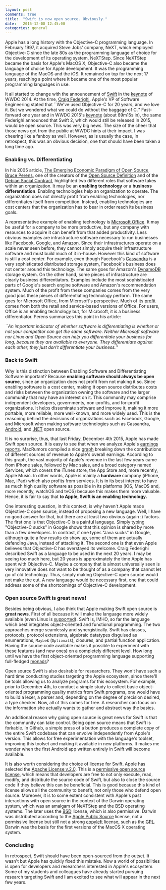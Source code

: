 ```yaml
---
layout: post
comments: true
title:  "Swift is now open source. Obviously."
date:   2015-12-08 12:45:00
categories: general
---
```


Apple has a long history with the Objective-C programming language. In February 1997, it acquired Steve Jobs' company, NeXT, which employed Objective-C since the late 80s as the programming language of choice for the development of its operating system, NeXTStep. Since NeXTStep became the basis for Apple's MacOS X, Objective-C also became the  language of choice for Apple development. It was the programming language of the MacOS and the iOS. It remained on top for the next 17 years, reaching a point where it became one of the most popular programming languages in use.

It all started to change with the announcement of [Swift](http://www.swift.org/) in the [keynote](http://www.apple.com/apple-events/june-2014/) of WWDC 2014. At the time, [Craig Federighi](http://www.apple.com/br/pr/bios/craig-federighi.html), Apple's VP of Software Engineering stated that ``We've used Objective-C for 20 years, and we love it. But we wondered what we could do without the baggage of C.'' Fast-forward one year and in WWDC 2015's [keynote](http://www.apple.com/live/2015-june-event/) (about 69m15s in), the same Federighi announced that Swift 2, which would still be released in 2015, would be open source. This was very big news. The size of the cheer that those news got from the public at WWDC hints at their impact. I was cheering like a fanboy as well.
However, as is usually the case, in retrospect, this was an obvious decision, one that should have been taken a long time ago.

### Enabling vs. Differentiating

In his 2005 article, [The Emerging Economic Paradigm of Open Source](http://firstmonday.org/ojs/index.php/fm/article/viewArticle/1470/1385), [Bruce Perens](http://perens.com/), one of the creators of the [Open Source Definition](https://opensource.org/osd-annotated) and of the [Debian Social Contract](https://www.debian.org/social_contract.en.html), highlighted two different roles that software takes within an organization. It may be an **enabling technology** or a **business differentiation**. Enabling technologies help an organization to operate. The organization does not directly profit from enabling technologies, nor differentiates itself from competition. Instead, enabling technologies are cost centers that the organization has to bear in order reach its business goals.

A representative example of enabling technology is [Microsoft Office](https://products.office.com/). It may be useful for a company to be more productive, but any company with resources to acquire it can benefit from that added productivity. Less obvious examples are infrastructure software necessary to run businesses like [Facebook](http://www.facebook.com), [Google](http://www.google.com), and [Amazon](http://www.amazon.com). Since their infrastructures operate on a scale never seen before, they cannot simply acquire their infrastructure software and must build much of it in-house. However this kind of software is still a cost center. For example, even though Facebook's [Cassandra](http://cassandra.apache.org/) is a very sophisticated distributed storage system, Facebook's business does not center around this technology. The same goes for Amazon's [DynamoDB](http://docs.aws.amazon.com/amazondynamodb/latest/developerguide/Introduction.html) storage system. On the other hand, some pieces of infrastructure are clearly business differentiators. Examples include the most sophisticated parts of Google's search engine software and Amazon's recommendation system. Much of the profit from these companies comes from the very good jobs these pieces of differentiating technology perform. The same goes for Microsoft Office, from Microsoft's perspective. Much of its [profit](http://www.theregister.co.uk/2015/04/24/microsoft_q3_2015_results_azure_cloud/) comes from both the retail and service-based versions of Office. For users, Office is an enabling technology but, for Microsoft, it is a business differentiator. Perens summarizes this point in his article:

*``An important indicator of whether software is differentiating is whether or not your competitor can get the same software. Neither Microsoft software nor Linux and Open Source can help you differentiate your business for long, because they are available to everyone. They differentiate against each other, they just don't differentiate your business.''*

### Back to Swift

Why is this distinction between Enabling Software and Differentiating Software important? Because **enabling software should always be open source**, since an organization does not profit from not making it so. Since enabling software is a cost center, making it open source distributes costs and risks between the organization owning the software and the larger community that may have an interest on it. This community may comprise independent developers, governments, non-profits, and for-profit organizations. It helps disseminate software and improve it, making it more portable, more reliable, more well-known, and more widely used. This is the reasoning behind the decisions of organizations such as Facebook, Google, and Microsoft when making software technologies such as Cassandra, [Android](https://www.android.com/), and [.NET](https://news.microsoft.com/2014/11/12/microsoft-takes-net-open-source-and-cross-platform-adds-new-development-capabilities-with-visual-studio-2015-net-2015-and-visual-studio-online/ ) open source.

It is no surprise, thus, that last Friday, December 4th 2015, Apple has made Swift open source. It is easy to see that when we analyze Apple's  [earnings reports](http://www.apple.com/pr/library/2015/10/27Apple-Reports-Record-Fourth-Quarter-Results.html). MacRumors compiled a nice [graph](http://www.macrumors.com/2015/10/27/q4-2015-earnings/) breaking down the contributions of different sources of revenue to Apple's overall earnings. According to this graph, the vast majority of Apple's revenue in the last few years came from iPhone sales, followed by Mac sales, and a broad category named Services, which covers the iTunes store, the App Store and, more recently, Apple Music. In other words, Apple is mainly a **hardware** company (iPhone, Mac, iPad) which also profits from services. It is in its best interest to have as much high quality software as possible in its platforms (iOS, MacOS and, more recently, watchOS and tvOS) because this makes them more valuable. Hence, it is fair to say that **to Apple, Swift is an enabling technology.**

One interesting question, in this context, is why haven't Apple made Objective-C open source, instead of proposing a new language. Well, I have no good answer for that, but there are at least two obvious (again :) factors. The first one is that Objective-C is a painful language. Simply typing "Objective-C sucks" in Google shows that this opinion is shared by more than a few developers. In contrast, if one types "Java sucks" in Google, although quite a few results do show up, some of them are actually defending Java, instead of attacking it. The second one is that even Apple believes that Objective-C has overstayed its welcome. Craig Federighi described Swift as a language to be used in the next 20 years. I may be seeing too much here, but 20 years is approximately the time Apple has spent with Objective-C. Maybe a company that is almost universally seen is very innovative does not want to be thought of as a company that cannot let go of old technology. Thus, simply making Objective-C open source would not make the cut. A new language would be necessary first, one that could address some of the shortcomings of
Objective-C development.

### Open source Swift is great news!

Besides being obvious, I also think that Apple making Swift open source is **great news**. First of all because it will make the language more widely available (even Linux is [supported](https://github.com/apple/swift)). Swift is, IMHO, so far the language which best integrates object-oriented and functional programming. The two approaches merge seamlessly and synergistically. Swift has classes, protocols, protocol extensions, algebraic datatypes disguised as enumerations, ``Maybe``s (``Optional``s), closures, and partial function application. Having the source code available makes it possible to experiment with these features (and new ones) on a completely different level. How long until we have the first object-oriented programming language supporting full-fledged [monads](http://adit.io/posts/2013-04-17-functors,_applicatives,_and_monads_in_pictures.html)?

Open source Swift is also desirable for researchers. They won't have such a hard time conducting studies targeting the Apple ecosystem, since there'll be tools allowing us to analyze programs for this ecosystem. For example, prior to December 4th, to conduct a simple study to collect basic object-oriented programming quality metrics from Swift programs, one would have to build a lexer, a parser and, depending on the degree of precision desired, a type checker. Now, all of this comes for free. A researcher can focus on the information she actually wants to gather and abstract way the basics.

An additional reason why going open source is great news for Swift is that the community can take control. Being open source means that Swift is forkable. In Github, a simple press of a button produces a complete copy of the entire Swift codebase that can envolve independently from Apple's version. This allows for free experimentation with the language's toolset, improving this toolset and making it available in new platforms. It makes me wonder when the first Android app written entirely in Swift will become available.

It is also worth considering the choice of license for Swift. Apple has selected the [Apache License v.2.0](http://www.apache.org/licenses/LICENSE-2.0). This is a [permissive open source license](https://en.wikipedia.org/wiki/Permissive_free_software_licence), which means that developers are free to not only execute, read, modify, and distribute the source code of Swift, but also to close the source code if they believe this can be beneficial. This is good because this kind of license allows all the community to benefit, not only those who defend open source. Moreover, it is to some extent consistent with Apple's past interactions with open source in the context of the Darwin operating system, which was an amalgam of NeXTStep and the BSD operating systems. The later uses the [BSD](https://opensource.org/licenses/BSD-3-Clause) license, which is also permissive.  Darwin was distributed according to the [Apple Public Source](https://en.wikipedia.org/wiki/Apple_Public_Source_License) license, not a permissive license but still not a strong [copyleft](http://www.gnu.org/licenses/copyleft.en.html) license, such as the [GPL](http://www.gnu.org/licenses/gpl-3.0.en.html). Darwin was the basis for the first versions of the MacOS X operating system.

### Concluding

In retrospect, Swift should have been open-sourced from the outset. It wasn't but Apple has quickly fixed this mistake. Now a world of possibilities is open for developers and researchers interested in Apple's ecosystem. Some of my students and colleagues have already started pursuing research targeting Swift and I am excited to see what will appear in the next few years.

